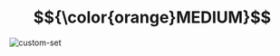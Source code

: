 # $${\color{orange}MEDIUM}$$
![custom-set](https://user-images.githubusercontent.com/65892342/235522894-b764f3ea-ae51-4f01-b4b6-cf5019c003ad.svg)
